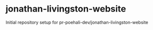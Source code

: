 # jonathan-livingston-website

Initial repository setup for pr-poehali-dev/jonathan-livingston-website